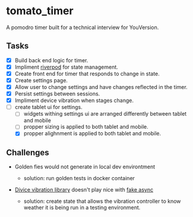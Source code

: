 # tomato_timer

A pomodro timer built for a technical interview for YouVersion.

## Tasks

- [x] Build back end logic for timer.
- [x] Impliment [riverpod](https://riverpod.dev) for state management.
- [x] Create front end for timer that responds to change in state.
- [x] Create settings page.
- [x] Allow user to change settings and have changes reflected in the timer.
- [x] Persist settings between sessions.
- [x] Impliment device vibration when stages change.
- [ ] create tablet ui for settings.
    - [ ] widgets withing settings ui are arranged differently between tablet and mobile
    - [ ] propper sizing is applied to both tablet and mobile.
    - [x] propper alighnment is applied to both tablet and mobile.

## Challenges

- Golden fies would not generate in local dev environtment
  - solution: run golden tests in docker container

- [Divice vibration library](https://pub.dev/packages/vibration) doesn't play nice
  with [fake async](https://pub.dev/documentation/quiver/latest/testing_src_async_fake_async/FakeAsync-class.html)
  - solution: create state that allows the vibration controller to know weather
    it is being run in a testing environment.

